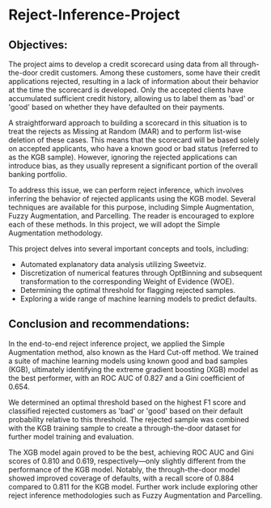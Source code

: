 # Reject-Inference-Project
## Objectives:

The project aims to develop a credit scorecard using data from all through-the-door credit customers. Among these customers, some have their credit applications rejected, resulting in a lack of information about their behavior at the time the scorecard is developed. Only the accepted clients have accumulated sufficient credit history, allowing us to label them as 'bad' or 'good' based on whether they have defaulted on their payments.

A straightforward approach to building a scorecard in this situation is to treat the rejects as Missing at Random (MAR) and to perform list-wise deletion of these cases. This means that the scorecard will be based solely on accepted applicants, who have a known good or bad status (referred to as the KGB sample). However, ignoring the rejected applications can introduce bias, as they usually represent a significant portion of the overall banking portfolio.

To address this issue, we can perform reject inference, which involves inferring the behavior of rejected applicants using the KGB model. Several techniques are available for this purpose, including Simple Augmentation, Fuzzy Augmentation, and Parcelling. The reader is encouraged to explore each of these methods. In this project, we will adopt the Simple Augmentation methodology.


This project delves into several important concepts and tools, including:  
- Automated explanatory data analysis utilizing Sweetviz.  
- Discretization of numerical features through OptBinning and subsequent transformation to the corresponding Weight of Evidence (WOE).  
- Determining the optimal threshold for flagging rejected samples.  
- Exploring a wide range of machine learning models to predict defaults.

## Conclusion and recommendations:

In the end-to-end reject inference project, we applied the Simple Augmentation method, also known as the Hard Cut-off method. We trained a suite of machine learning models using known good and bad samples (KGB), ultimately identifying the extreme gradient boosting (XGB) model as the best performer, with an ROC AUC of 0.827 and a Gini coefficient of 0.654.

We determined an optimal threshold based on the highest F1 score and classified rejected customers as 'bad' or 'good' based on their default probability relative to this threshold. The rejected sample was combined with the KGB training sample to create a through-the-door dataset for further model training and evaluation.

The XGB model again proved to be the best, achieving ROC AUC and Gini scores of 0.810 and 0.619, respectively—only slightly different from the performance of the KGB model. Notably, the through-the-door model showed improved coverage of defaults, with a recall score of 0.884 compared to 0.811 for the KGB model. Further work include exploring other reject inference methodologies such as Fuzzy Augmentation and Parcelling.
